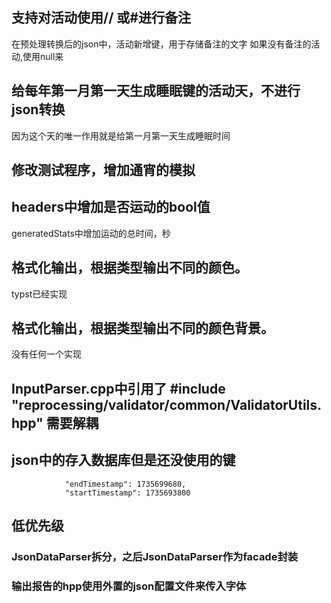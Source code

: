 ## 支持对活动使用// 或#进行备注
在预处理转换后的json中，活动新增键，用于存储备注的文字
如果没有备注的活动,使用null来

## 给每年第一月第一天生成睡眠键的活动天，不进行json转换
因为这个天的唯一作用就是给第一月第一天生成睡眠时间

## 修改测试程序，增加通宵的模拟


## headers中增加是否运动的bool值
generatedStats中增加运动的总时间，秒

## 格式化输出，根据类型输出不同的颜色。
typst已经实现

## 格式化输出，根据类型输出不同的颜色背景。
没有任何一个实现




## InputParser.cpp中引用了 #include "reprocessing/validator/common/ValidatorUtils.hpp" 需要解耦

## json中的存入数据库但是还没使用的键

                "endTimestamp": 1735699680,
                "startTimestamp": 1735693800



## 低优先级
### JsonDataParser拆分，之后JsonDataParser作为facade封装
### 输出报告的hpp使用外置的json配置文件来传入字体
